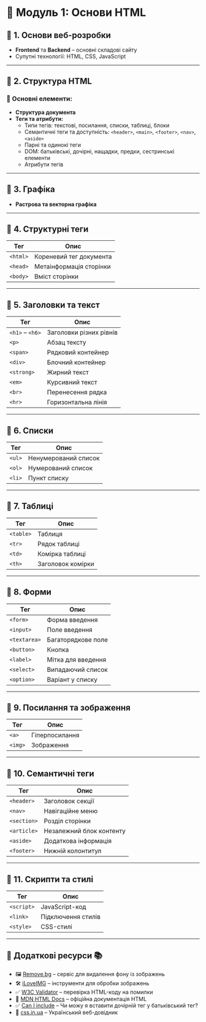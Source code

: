 # 📌 Модуль 1: Основи HTML

## 🔹 1. Основи веб-розробки
- **Frontend** та **Backend** – основні складові сайту
- Супутні технології: HTML, CSS, JavaScript

---

## 🔹 2. Структура HTML
### 📌 Основні елементи:
- **Структура документа**
- **Теги та атрибути:**
  - Типи тегів: текстові, посилання, списки, таблиці, блоки
  - Семантичні теги та доступність: `<header>`, `<main>`, `<footer>`, `<nav>`, `<aside>`
  - Парні та одинокі теги
  - DOM: батьківські, дочірні, нащадки, предки, сестринські елементи
  - Атрибути тегів

---

## 🔹 3. Графіка
- **Растрова та векторна графіка**

---

## 🔹 4. Структурні теги
| Тег       | Опис                      |
|-----------|---------------------------|
| `<html>`  | Кореневий тег документа   |
| `<head>`  | Метаінформація сторінки   |
| `<body>`  | Вміст сторінки            |

---

## 🔹 5. Заголовки та текст
| Тег       | Опис                     |
|-----------|--------------------------|
| `<h1>` – `<h6>` | Заголовки різних рівнів |
| `<p>`     | Абзац тексту             |
| `<span>`  | Рядковий контейнер       |
| `<div>`   | Блочний контейнер        |
| `<strong>` | Жирний текст            |
| `<em>`    | Курсивний текст         |
| `<br>`    | Перенесення рядка        |
| `<hr>`    | Горизонтальна лінія      |

---

## 🔹 6. Списки
| Тег      | Опис                      |
|----------|---------------------------|
| `<ul>`   | Ненумерований список      |
| `<ol>`   | Нумерований список        |
| `<li>`   | Пункт списку              |

---

## 🔹 7. Таблиці
| Тег      | Опис                      |
|----------|---------------------------|
| `<table>` | Таблиця                  |
| `<tr>`    | Рядок таблиці            |
| `<td>`    | Комірка таблиці          |
| `<th>`    | Заголовок комірки        |

---

## 🔹 8. Форми
| Тег         | Опис                    |
|------------|-------------------------|
| `<form>`   | Форма введення          |
| `<input>`  | Поле введення           |
| `<textarea>` | Багаторядкове поле    |
| `<button>` | Кнопка                   |
| `<label>`  | Мітка для введення      |
| `<select>` | Випадаючий список       |
| `<option>` | Варіант у списку        |

---

## 🔹 9. Посилання та зображення
| Тег   | Опис              |
|-------|-------------------|
| `<a>` | Гіперпосилання    |
| `<img>` | Зображення      |

---

## 🔹 10. Семантичні теги
| Тег       | Опис                         |
|-----------|------------------------------|
| `<header>`  | Заголовок секції           |
| `<nav>`     | Навігаційне меню           |
| `<section>` | Розділ сторінки            |
| `<article>` | Незалежний блок контенту   |
| `<aside>`   | Додаткова інформація       |
| `<footer>`  | Нижній колонтитул          |

---

## 🔹 11. Скрипти та стилі
| Тег       | Опис                     |
|-----------|--------------------------|
| `<script>` | JavaScript-код          |
| `<link>`  | Підключення стилів      |
| `<style>` | CSS-стилі               |

---

## 🔹 Додаткові ресурси 📚
- 🖼 [Remove.bg](https://www.remove.bg/) – сервіс для видалення фону із зображень  
- 🛠 [iLoveIMG](https://www.iloveimg.com/) – інструменти для обробки зображень  
- ✅ [W3C Validator](https://validator.w3.org/) – перевірка HTML-коду на помилки  
- 📖 [MDN HTML Docs](https://developer.mozilla.org/en-US/docs/Web/HTML) – офіційна документація HTML
- ✅ [Can I include](https://caninclude.onrender.com/) – Чи можу я вставити дочірній тег у батьківський тег?
- 📖 [css.in.ua](https://css.in.ua/) – Український веб-довідник